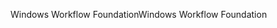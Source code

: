 <span data-ttu-id="74c2c-101">Windows Workflow Foundation</span><span class="sxs-lookup"><span data-stu-id="74c2c-101">Windows Workflow Foundation</span></span>